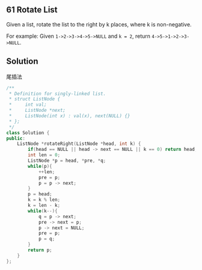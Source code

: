 ## 61	Rotate List

Given a list, rotate the list to the right by k places, where k is non-negative.

For example:
Given `1->2->3->4->5->NULL` and `k = 2`,
return `4->5->1->2->3->NULL`.

## Solution

尾插法
```C++
/**
 * Definition for singly-linked list.
 * struct ListNode {
 *     int val;
 *     ListNode *next;
 *     ListNode(int x) : val(x), next(NULL) {}
 * };
 */
class Solution {
public:
    ListNode *rotateRight(ListNode *head, int k) {
        if(head == NULL || head -> next == NULL || k == 0) return head;
        int len = 0;
        ListNode *p = head, *pre, *q;
        while(p){
            ++len;
            pre = p;
            p = p -> next;
        }
        p = head;
        k = k % len;
        k = len - k;
        while(k--){
            q = p -> next;
            pre -> next = p;
            p -> next = NULL;
            pre = p;
            p = q;
        }
        return p;
    }
};
```
